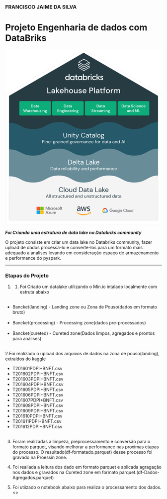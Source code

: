 ### FRANCISCO JAIME DA SILVA


# Projeto Engenharia de dados com DataBriks


<p align="center"><img src="./Marketecture.svg" width="500"></p>

__*Foi Crianda uma estrutura de data lake no Databriks community*__

O projeto consiste em criar um data lake no Databriks community, fazer upload de dados processa-lo e converte-los para um formato mais adequado a analises levando em consideração espaço de armazenamento e performance do pyspark. 

---

### Etapas do Projeto

1. 1. Foi Criado um datalake  utilizando o Min.io intalado localmente com estruta abaixo
<ul>
  <li>Bancket(landing) - Landing zone ou Zona de Pouso(dados em formato bruto)</li>
  <li>Bancket(processing) - Processing zone(dados pre-processados)</li>
  <li>Bancket(cureted) - Cureted zone(Dados limpos, agregados e prontos para análises)</li>  
</ul> 
2.Foi realizado o upload dos arquivos de dados na zona de pouso(landing), extraídos do kaggle

<ul>
  <li>T201601PDPI+BNFT.csv</li>
  <li>T201602PDPI+BNFT.csv</li>
  <li>T201603PDPI+BNFT.csv</li>
  <li>T201604PDPI+BNFT.csv</li> 
  <li>T201605PDPI+BNFT.csv</li>  
  <li>T201606PDPI+BNFT.csv</li>
  <li>T201607PDPI+BNFT.csv</li>
  <li>T201608PDPI+BNFT.csv</li>
  <li>T201609PDPI+BNFT.csv</li>
  <li>T201610PDPI+BNFT.csv</li>
  <li>T201611PDPI+BNFT.csv</li>
  <li>T201612PDPI+BNFT.csv</li>   
</ul> 

3. Foram realizadas a limpeza, preprocessamento e conversão para o formato parquet, visando melhorar a performance nas proximas etapas do processo. O resultado(df-formatado.parquet) desse processo foi gravado na Proessin zone.

4. Foi realiada a leitura dos dado em formato parquet e aplicada agragação nos dados e gravados na Cureted zone em formato parquet.(df-Dados-Agregados.parquet)

5. Foi utiizado o notebook abaixo para realiza o processamento dos dados.
<>

